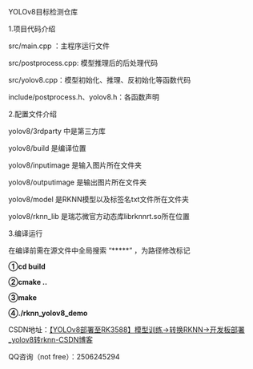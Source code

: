 YOLOv8目标检测仓库

1.项目代码介绍

src/main.cpp ：主程序运行文件

src/postprocess.cpp: 模型推理后的后处理代码

src/yolov8.cpp：模型初始化、推理、反初始化等函数代码

include/postprocess.h、yolov8.h：各函数声明

2.配置文件介绍

yolov8/3rdparty 中是第三方库

yolov8/build 是编译位置

yolov8/inputimage 是输入图片所在文件夹

yolov8/outputimage 是输出图片所在文件夹

yolov8/model 是RKNN模型以及标签名txt文件所在文件夹

yolov8/rknn_lib 是瑞芯微官方动态库librknnrt.so所在位置

3.编译运行

在编译前需在源文件中全局搜索 “*****” ，为路径修改标记

**①cd build**

**②cmake ..**

**③make**

**④./rknn_yolov8_demo**





CSDN地址：[【YOLOv8部署至RK3588】模型训练→转换RKNN→开发板部署_yolov8转rknn-CSDN博客](https://blog.csdn.net/A_l_b_ert/article/details/141610417?spm=1001.2014.3001.5502)

QQ咨询（not free）：2506245294
